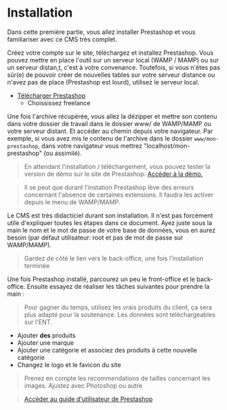 # Installation

Dans cette première partie, vous allez installer Prestashop et vous familiariser avec ce CMS très complet.

Créez votre compte sur le site, téléchargez et installez Prestashop. Vous pouvez mettre en place l'outil sur un serveur local (WAMP / MAMP) ou sur un serveur distan,t, c'est à votre convenance. Toutefois, si vous n'êtes pas sûr(e) de pouvoir créer de nouvelles tables sur votre serveur distance ou n'avez pas de place (Prestashop est lourd), utilisez le serveur local.
- [Télécharger Prestashop](https://www.prestashop.com/fr/telecharger)
    - Choississez freelance

Une fois l'archive récupérée, vous allez la dézipper et mettre son contenu dans votre dossier de travail dans le dossier www/ de WAMP/MAMP ou votre serveur distant. Et accéder au chemin depuis votre navigateur. Par exemple, si vous avez mis le contenu de l'archive dans le dossier `www/mon-prestashop`, dans votre navigateur vous mettrez "localhost/mon-prestashop" (ou assimilé).

> En attendant l'installation / téléchargement, vous pouvez tester la version de démo sur le site de Prestashop. [Accéder à la démo.](https://demo.prestashop.com/#/en/front)

> Il se peut que durant l'instation Prestashop lève des erreurs concernant l'absence de certaines extensions. Il faudra les activer depuis le menu de WAMP/MAMP.

Le CMS est très didacticiel durant son installation. Il n'est pas forcément utile d'expliquer toutes les étapes dans ce document. Ayez juste sous la main le nom et le mot de passe de votre base de données, vous en aurez besoin (par défaut utilisateur: root et pas de mot de passe sur WAMP/MAMP).

> Gardez de côté le lien vers le back-office, une fois l'installation terminée

Une fois Prestashop installé, parcourez un peu le front-office et le back-office. Ensuite essayez de réaliser les tâches suivantes pour prendre la main :
> Pour gagner du temps, utilisez les vrais produits du client, ça sera plus adapté pour la soutenance. Les données sont téléchargeables sur l'ENT.
- Ajouter **des** produits
- Ajouter une marque
- Ajouter une catégorie et associez des produits à cette nouvelle catégorie
- Changez le logo et le favicon du site

> Prenez en compte les recommendations de tailles concernant les images. Ajustez avec Photoshop ou autre

> [Accéder au guide d'utilisateur de Prestashop](https://docs.prestashop-project.org/v.8-documentation/guide-utilisateur/premiers-pas)